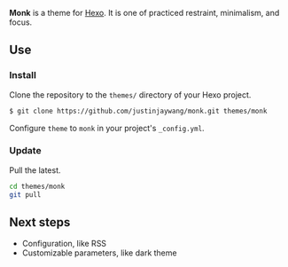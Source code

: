 **Monk** is a theme for [Hexo](http://hexo.io/). It is one of practiced restraint, minimalism, and focus.

## Use

### Install

Clone the repository to the `themes/` directory of your Hexo project.

``` bash
$ git clone https://github.com/justinjaywang/monk.git themes/monk
```

Configure `theme` to `monk` in your project's `_config.yml`.

### Update

Pull the latest.

``` bash
cd themes/monk
git pull
```

## Next steps

- Configuration, like RSS
- Customizable parameters, like dark theme